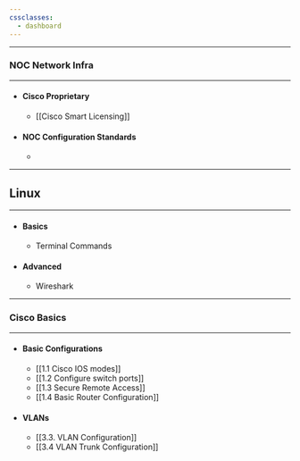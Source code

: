 ```yaml
---
cssclasses:
  - dashboard
---
```


---
### NOC Network Infra 

---
- #### Cisco Proprietary
	- [[Cisco Smart Licensing]] 
- #### NOC Configuration Standards
	- 


---
## Linux
---

- #### Basics
	- Terminal Commands
- #### Advanced
	- Wireshark


---
### Cisco Basics
---

- #### Basic Configurations
	- [[1.1 Cisco IOS modes]]
	- [[1.2 Configure switch ports]]
	- [[1.3 Secure Remote Access]]
	- [[1.4 Basic Router Configuration]]
- #### VLANs
	- [[3.3. VLAN Configuration]]
	- [[3.4 VLAN Trunk Configuration]]

